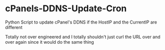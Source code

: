 # cPanels-DDNS-Update-Cron
Python Script to update cPanel's DDNS if the HostIP and the CurrentIP are different

Totally not over engineered and I totally shouldn't just curl the URL over and over again since it would do the same thing
